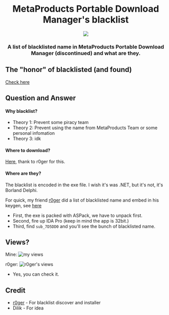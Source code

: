 <h1 align="center">
MetaProducts Portable Download Manager's blacklist
</h1>

<p align="center"> 
  <kbd>
<img src="https://cdn.discordapp.com/attachments/777993599055953940/1055096425479950366/mpdm_blacklist.png">
  </kbd>
</p>

<h3 align="center">
A list of blacklisted name in MetaProducts Portable Download Manager (discontinued) and what are they.
</h3>

## The "honor" of blacklisted (and found)
[Check here](https://github.com/Bang1338/metaproducts-portable-download-manager-blacklist/blob/main/blacklist.md)


## Question and Answer

#### Why blacklist?
* Theory 1: Prevent some piracy team
* Theory 2: Prevent using the name from MetaProducts Team or some personal infomation
* Theory 3: idk

#### Where to download?
[Here](https://cdn.discordapp.com/attachments/982277729699364914/1054176730379722874/pdmsetup.exe), thank to r0ger for this.

#### Where are they?
The blacklist is encoded in the exe file. I wish it's was .NET, but it's not, it's Borland Delphi.

For quick, my friend [r0ger](https://github.com/r0ger888) did a list of blacklisted name and embed in his keygen, see [here](https://github.com/r0ger888/metaproducts-portable-download-manager-3.8.827-keygen/blob/main/blacklist.inc)
* First, the exe is packed with ASPack, we have to unpack first.
* Second, fire up IDA Pro (keep in mind the app is 32bit.)
* Third, find `sub_7D5DD0` and you'll see the bunch of blacklisted name.


## Views?
<p align="left">
Mine:
    <img class="center" src="https://cdn.discordapp.com/attachments/777993599055953940/1055104283453952090/image.png" alt="my views"/>
</p>


<p align="left">
r0ger:
    <img class="center" src="https://cdn.discordapp.com/attachments/777993599055953940/1055103112936964167/vvvvvvvvvv.PNG" alt="r0ger's views"/>
</p>

* Yes, you can check it.

## Credit
* [r0ger](https://github.com/r0ger888) - For blacklist discover and installer
* Dilik - For idea
